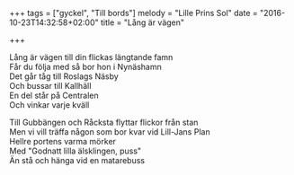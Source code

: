 +++
tags = ["gyckel", "Till bords"]
melody = "Lille Prins Sol"
date = "2016-10-23T14:32:58+02:00"
title = "Lång är vägen"

+++

Lång är vägen till din flickas längtande famn  
Får du följa med så bor hon i Nynäshamn  
Det går tåg till Roslags Näsby  
Och bussar till Kallhäll  
En del står på Centralen  
Och vinkar varje kväll

Till Gubbängen och Råcksta flyttar flickor från stan  
Men vi vill träffa någon som bor kvar vid Lill-Jans Plan  
Hellre portens varma mörker  
Med "Godnatt lilla älsklingen, puss"  
Än stå och hänga vid en matarebuss
